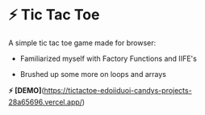 # ⚡ Tic Tac Toe

A simple tic tac toe game made for browser:

- Familiarized myself with Factory Functions and IIFE's

- Brushed up some more on loops and arrays 

**⚡ [DEMO]**(https://tictactoe-edoiiduoi-candys-projects-28a65696.vercel.app/)
